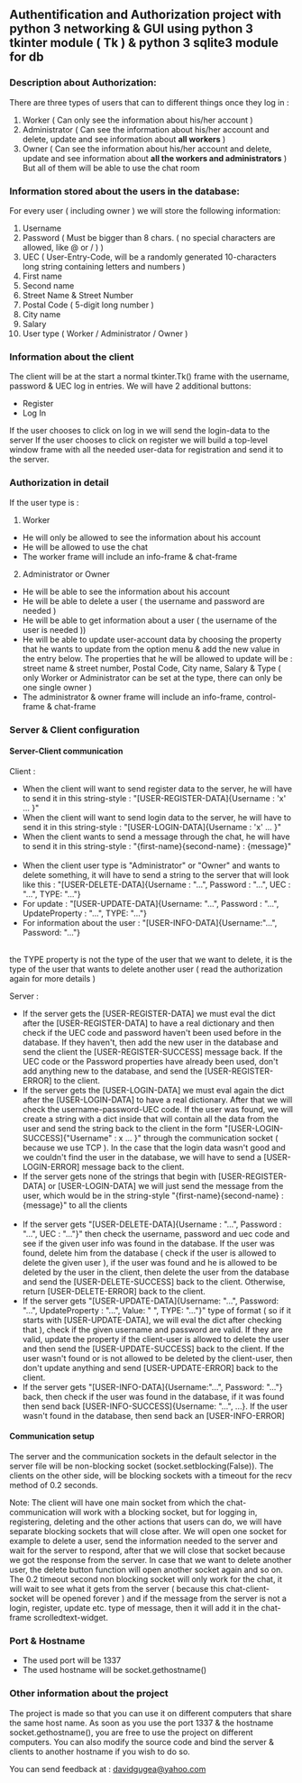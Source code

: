 ## Authentification and Authorization project with python 3 networking & GUI using python 3 tkinter module ( Tk ) & python 3 sqlite3 module for db
### Description about Authorization:
There are three types of users that can to different things once they log in :
1. Worker ( Can only see the information about his/her account ) 
2. Administrator ( Can see the information about his/her account and delete, update and see information about **all workers** )
3. Owner ( Can see the information about his/her account and delete, update and see information about **all the workers and administrators** ) 
But all of them will be able to use the chat room

### Information stored about the users in the database:
For every user ( including owner ) we will store the following information:
1. Username
2. Password ( Must be bigger than 8 chars. ( no special characters are allowed, like @ or / ) ) 
3. UEC ( User-Entry-Code, will be a randomly generated 10-characters long string containing letters and numbers )
4. First name
5. Second name
6. Street Name & Street Number
7. Postal Code ( 5-digit long number )
8. City name
9. Salary
10. User type ( Worker / Administrator / Owner )

### Information about the client
The client will be at the start a normal tkinter.Tk() frame with the username, password & UEC log in entries. We will have 2 additional buttons:

- Register
- Log In 

If the user chooses to click on log in we will send the login-data to the server
If the user chooses to click on register we will build a top-level window frame with all the needed user-data for registration and send it to the server.

### Authorization in detail
If the user type is :
1. Worker
- He will only be allowed to see the information about his account 
- He will be allowed to use the chat
- The worker frame will include an info-frame & chat-frame

2. Administrator or Owner
- He will be able to see the information about his account 
- He will be able to delete a user ( the username and password are needed )
- He will be able to get information about a user ( the username of the user is needed ))
- He will be able to update user-account data by choosing the property that he wants to update from the option menu & add the new value in the entry below. The properties that he will be allowed to update will be : street name & street number, Postal Code, City name, Salary & Type ( only Worker or Administrator can be set at the type, there can only be one single owner )
- The administrator & owner frame will include an info-frame, control-frame & chat-frame

### Server & Client configuration
#### Server-Client communication
Client :
- When the client will want to send register data to the server, he will have to send it in this string-style : "[USER-REGISTER-DATA]{Username : 'x' ... }"
- When the client will want to send login data to the server, he will have to send it in this string-style : "[USER-LOGIN-DATA]{Username : 'x' ... }"
- When the client wants to send a message through the chat, he will have to send it in this string-style : "{first-name}{second-name} : {message}"
<br><br>
- When the client user type is "Administrator" or "Owner" and wants to delete something, it will have to send a string to the server that will look like this : "[USER-DELETE-DATA]{Username : "...", Password : "...", UEC : "...", TYPE: "..."} 
- For update : "[USER-UPDATE-DATA]{Username: "...", Password : "...", UpdateProperty : "...", TYPE: "..."}
- For information about the user : "[USER-INFO-DATA]{Username:"...", Password: "..."}

<br>
the TYPE property is not the type of the user that we want to delete, it is the type of the user that wants to delete another user ( read the authorization again for more details )

Server : 
- If the server gets the [USER-REGISTER-DATA] we must eval the dict after the [USER-REGISTER-DATA] to have a real dictionary and then check if the UEC code and password haven't been used before in the database. If they haven't, then add the new user in the database and send the client the [USER-REGISTER-SUCCESS] message back. If the UEC code or the Password properties have already been used, don't add anything new to the database, and send the [USER-REGISTER-ERROR] to the client.
- If the server gets the [USER-LOGIN-DATA] we must eval again the dict after the [USER-LOGIN-DATA] to have a real dictionary. After that we will check the username-password-UEC code. If the user was found, we will create a string with a dict inside that will contain all the data from the user and send the string back to the client in the form "[USER-LOGIN-SUCCESS]{"Username" : x ... }" through the communication socket ( because we use TCP ). In the case that the login data wasn't good and we couldn't find the user in the database, we will have to send a [USER-LOGIN-ERROR] message back to the client.
- If the server gets none of the strings that begin with [USER-REGISTER-DATA] or [USER-LOGIN-DATA] we will just send the message from the user, which would be in the string-style "{first-name}{second-name} : {message}" to all the clients
<br><br>
- If the server gets "[USER-DELETE-DATA]{Username : "...", Password : "...", UEC : "..."}" then check the username, password and uec code and see if the given user info was found in the database. If the user was found, delete him from the database ( check if the user is allowed to delete the given user ), if the user was found and he is allowed to be deleted by the user in the client, then delete the user from the database and send the [USER-DELETE-SUCCESS] back to the client. Otherwise, return [USER-DELETE-ERROR] back to the client.
- If the server gets "[USER-UPDATE-DATA]{Username: "...", Password: "...", UpdateProperty : "...", Value: " ", TYPE: "..."}" type of format ( so if it starts with [USER-UPDATE-DATA], we will eval the dict after checking that ), check if the given username and password are valid. If they are valid, update the property if the client-user is allowed to delete the user and then send the [USER-UPDATE-SUCCESS] back to the client. If the user wasn't found or is not allowed to be deleted by the client-user, then don't update anything and send [USER-UPDATE-ERROR] back to the client.
- If the server gets "[USER-INFO-DATA]{Username:"...", Password: "..."} back, then check if the user was found in the database, if it was found then send back [USER-INFO-SUCCESS]{Username: "...", ...}. If the user wasn't found in the database, then send back an [USER-INFO-ERROR]

#### Communication setup
The server and the communication sockets in the default selector in the server file will be non-blocking socket (socket.setblocking(False)). The clients on the other side, will be blocking sockets with a timeout for the recv method of 0.2 seconds.

Note: The client will have one main socket from which the chat-communication will work with a blocking socket, but for logging in, registering, deleting and the other actions that users can do, we will have separate blocking sockets that will close after. We will open one socket for example to delete a user, send the information needed to the server and wait for the server to respond, after that we will close that socket because we got the response from the server. In case that we want to delete another user, the delete button function will open another socket again and so on. The 0.2 timeout second non blocking socket will only work for the chat, it will wait to see what it gets from the server ( because this chat-client-socket will be opened forever ) and if the message from the server is not a login, register, update etc. type of message, then it will add it in the chat-frame scrolledtext-widget.

### Port & Hostname
* The used port will be 1337
* The used hostname will be socket.gethostname()

### Other information about the project 
The project is made so that you can use it on different computers that share the same host name.
As soon as you use the port 1337 & the hostname socket.gethostname(), you are free to use the project on different computers. You can also modify the source code and bind the server & clients to another hostname if you wish to do so.

You can send feedback at : davidgugea@yahoo.com